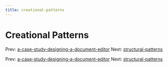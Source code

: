 ```yaml
---
title: creational-patterns
---
```




# Creational Patterns

Prev:
[a-case-study-designing-a-document-editor](a-case-study-designing-a-document-editor.md)
Next:
[structural-patterns](structural-patterns.md)

Prev:
[a-case-study-designing-a-document-editor](a-case-study-designing-a-document-editor.md)
Next:
[structural-patterns](structural-patterns.md)
